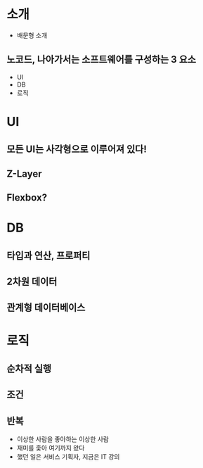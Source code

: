 
# 소개

- 배문형 소개

## 노코드, 나아가서는 소프트웨어를 구성하는 3 요소

- UI
- DB
- 로직

# UI

## 모든 UI는 사각형으로 이루어져 있다!

## Z-Layer

## Flexbox?

# DB

## 타입과 연산, 프로퍼티

## 2차원 데이터

## 관계형 데이터베이스

# 로직

## 순차적 실행

## 조건

## 반복



- 이상한 사람을 좋아하는 이상한 사람
- 재미를 좇아 여기까지 왔다
- 했던 일은 서비스 기획자, 지금은 IT 강의
